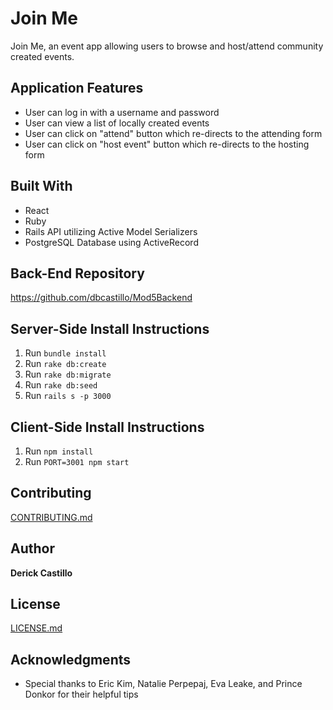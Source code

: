 # Join Me

Join Me, an event app allowing users to browse and host/attend community created events.


## Application Features

* User can log in with a username and password
* User can view a list of locally created events
* User can click on "attend" button which re-directs to the attending form
* User can click on "host event" button which re-directs to the hosting form

## Built With

* React
* Ruby
* Rails API utilizing Active Model Serializers
* PostgreSQL Database using ActiveRecord

## Back-End Repository

https://github.com/dbcastillo/Mod5Backend

## Server-Side Install Instructions

1. Run ```bundle install```
2. Run ```rake db:create```
3. Run ```rake db:migrate```
4. Run ```rake db:seed```
5. Run ```rails s -p 3000```

## Client-Side Install Instructions

1. Run ```npm install```
2. Run ```PORT=3001 npm start```


## Contributing

[CONTRIBUTING.md](https://gist.github.com/dbcastillo/75308bee09c36e8e8aedd58a6de0e37f)

## Author

**Derick Castillo**

## License

[LICENSE.md](LICENSE.md)

## Acknowledgments

* Special thanks to Eric Kim, Natalie Perpepaj, Eva Leake, and Prince Donkor for their helpful tips
